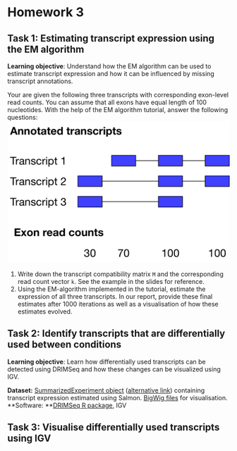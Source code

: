 # Homework 3

## Task 1: Estimating transcript expression using the EM algorithm
**Learning objective**: Understand how the EM algorithm can be used to estimate transcript expression and how it can be influenced by missing transcript annotations.

Your are given the following three transcripts with corresponding exon-level read counts. You can assume that all exons have equal length of 100 nucleotides. With the help of the EM algorithm tutorial, answer the following questions:
![](HW3_transcripts.png)<!-- -->

 1. Write down the transcript compatibility matrix `M` and the corresponding read count vector `k`. See the example in the slides for reference.
 2. Using the EM-algorithm implemented in the tutorial, estimate the expression of all three transcripts. In our report, provide these final estimates after 1000 iterations as well as a visualisation of how these estimates evolved.

## Task 2: Identify transcripts that are differentially used between conditions
**Learning objective**: Learn how differentially used transcripts can be detected using DRIMSeq and how these changes can be visualized using IGV.

**Dataset:** [SummarizedExperiment object](https://www.dropbox.com/s/hwl30are5g6k3ka/salmon_SummarizedExperiment_subset.rds?dl=0) ([alternative link](https://1drv.ms/f/s!AmCRrTXF10_MgWr91VIHfVT9booG)) containing transcript expression estimated using Salmon. [BigWig files](https://1drv.ms/f/s!AmCRrTXF10_MgWr91VIHfVT9booG) for visualisation.
**Software: **[DRIMSeq R package](http://bioconductor.org/packages/release/bioc/html/DRIMSeq.html), IGV

## Task 3: Visualise differentially used transcripts using IGV




<!--stackedit_data:
eyJoaXN0b3J5IjpbMjAwMDc3NTAzNl19
-->